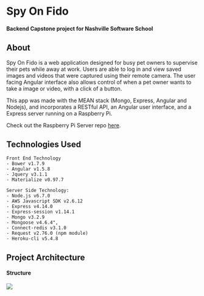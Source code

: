 # Spy On Fido
#### Backend Capstone project for Nashville Software School

## About
Spy On Fido is a web application designed for busy pet owners to supervise their pets while away at work. Users are able to log in and view saved images and videos that were captured using their remote camera. The user facing Angular interface also allows control of when a pet owner wants to take a image or video, with a click of a button.

This app was made with the MEAN stack (Mongo, Express, Angular and Nodejs), and incorporates a RESTful API, an Angular user interface, and a Express server running on a Raspberry Pi.

Check out the Raspberry Pi Server repo [here](https://github.com/DominicSerranoC14/RPI-Image-Uploader).

## Technologies Used
```
Front End Technology
- Bower v1.7.9
- Angular v1.5.8
- Jquery v3.1.1
- Materialize v0.97.7

Server Side Technology:
- Node.js v6.7.0
- AWS Javascript SDK v2.6.12
- Express v4.14.0
- Express-session v1.14.1
- Mongo v3.2.9
- Mongoose v4.6.4",
- Connect-redis v3.1.0
- Request v2.76.0 (npm module)
- Heroku-cli v5.4.8
```


## Project Architecture
#### Structure
![](https://s3.us-east-2.amazonaws.com/spyonfido/screenshot1.png)
